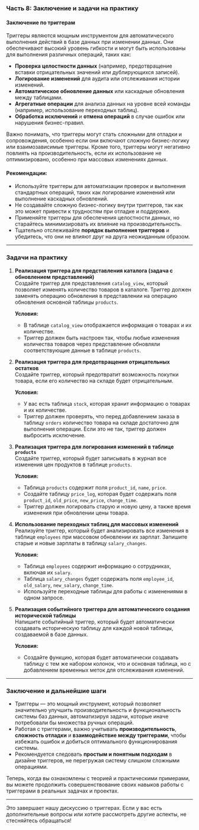 ### **Часть 8: Заключение и задачи на практику**

#### **Заключение по триггерам**

Триггеры являются мощным инструментом для автоматического выполнения действий в базе данных при изменении данных. Они обеспечивают высокий уровень гибкости и могут быть использованы для выполнения различных операций, таких как:

- **Проверка целостности данных** (например, предотвращение вставки отрицательных значений или дублирующихся записей).
- **Логирование изменений** для аудита или отслеживания истории изменений.
- **Автоматическое обновление данных** или каскадные обновления между таблицами.
- **Агрегатные операции** для анализа данных на уровне всей команды (например, использование переходных таблиц).
- **Обработка исключений** и **отмена операций** в случае ошибок или нарушения бизнес-правил.

Важно понимать, что триггеры могут стать сложными для отладки и сопровождения, особенно если они включают сложную бизнес-логику или взаимозависимые триггеры. Кроме того, триггеры могут негативно повлиять на производительность, если их использование не оптимизировано, особенно при массовых изменениях данных.

#### **Рекомендации:**

- Используйте триггеры для автоматизации проверок и выполнения стандартных операций, таких как логирование изменений или выполнение каскадных обновлений.
- Не создавайте сложную бизнес-логику внутри триггеров, так как это может привести к трудностям при отладке и поддержке.
- Применяйте триггеры для обеспечения целостности данных, но старайтесь минимизировать их влияние на производительность.
- Тщательно отслеживайте **порядок выполнения триггеров** и убедитесь, что они не влияют друг на друга неожиданным образом.

---

### **Задачи на практику**

1. **Реализация триггера для представления каталога (задача с обновлением представлений)**  
    Создайте триггер для представления `catalog_view`, который позволяет изменять количество товаров в каталоге. Триггер должен заменять операцию обновления в представлении на операцию обновления основной таблицы `products`.
    
    **Условия:**
    
    - В таблице `catalog_view` отображается информация о товарах и их количестве.
    - Триггер должен быть настроен так, чтобы любые изменения количества товаров через представление обновляли соответствующие данные в таблице `products`.
2. **Реализация триггера для предотвращения отрицательных остатков**  
    Создайте триггер, который предотвратит возможность покупки товара, если его количество на складе будет отрицательным.
    
    **Условия:**
    
    - У вас есть таблица `stock`, которая хранит информацию о товарах и их количестве.
    - Триггер должен проверять, что перед добавлением заказа в таблицу `orders` количество товара на складе достаточно для выполнения операции. Если это не так, триггер должен выбросить исключение.
3. **Реализация триггера для логирования изменений в таблице `products`**  
    Создайте триггер, который будет записывать в журнал все изменения цен продуктов в таблице `products`.
    
    **Условия:**
    
    - Таблица `products` содержит поля `product_id`, `name`, `price`.
    - Создайте таблицу `price_log`, которая будет содержать поля `product_id`, `old_price`, `new_price`, `change_time`.
    - Триггер должен логировать старую и новую цену, а также время изменения при обновлении цены товара.
4. **Использование переходных таблиц для массовых изменений**  
    Реализуйте триггер, который будет анализировать все изменения в таблице `employees` при массовом обновлении их зарплат. Запишите старые и новые зарплаты в таблицу `salary_changes`.
    
    **Условия:**
    
    - Таблица `employees` содержит информацию о сотрудниках, включая их `salary`.
    - Таблица `salary_changes` будет содержать поля `employee_id`, `old_salary`, `new_salary`, `change_time`.
    - Используйте переходные таблицы для работы с изменениями в одном запросе.
5. **Реализация событийного триггера для автоматического создания исторической таблицы**  
    Напишите событийный триггер, который будет автоматически создавать историческую таблицу для каждой новой таблицы, создаваемой в базе данных.
    
    **Условия:**
    
    - Создайте функцию, которая будет автоматически создавать таблицу с тем же набором колонок, что и основная таблица, но с добавлением временных меток для отслеживания изменений.

---

### **Заключение и дальнейшие шаги**

- Триггеры — это мощный инструмент, который позволяет значительно улучшить производительность и функциональность системы баз данных, автоматизируя задачи, которые иначе потребовали бы множества ручных операций.
- Работая с триггерами, важно учитывать **производительность**, **сложность отладки** и **взаимодействие между триггерами**, чтобы избежать ошибок и добиться оптимального функционирования системы.
- Рекомендуется следовать **простым и понятным подходам** в дизайне триггеров, не перегружая систему слишком сложными операциями.

Теперь, когда вы ознакомлены с теорией и практическими примерами, вы можете продолжить совершенствование своих навыков работы с триггерами в реальных задачах и проектах.

---

Это завершает нашу дискуссию о триггерах. Если у вас есть дополнительные вопросы или хотите рассмотреть другие аспекты, не стесняйтесь обращаться!